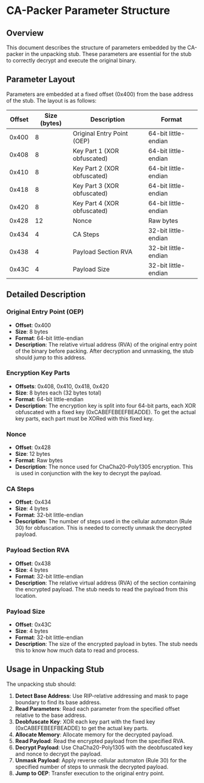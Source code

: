 # CA-Packer Parameter Structure

## Overview
This document describes the structure of parameters embedded by the CA-packer in the unpacking stub. These parameters are essential for the stub to correctly decrypt and execute the original binary.

## Parameter Layout
Parameters are embedded at a fixed offset (0x400) from the base address of the stub. The layout is as follows:

| Offset | Size (bytes) | Description | Format |
|--------|--------------|-------------|--------|
| 0x400 | 8 | Original Entry Point (OEP) | 64-bit little-endian |
| 0x408 | 8 | Key Part 1 (XOR obfuscated) | 64-bit little-endian |
| 0x410 | 8 | Key Part 2 (XOR obfuscated) | 64-bit little-endian |
| 0x418 | 8 | Key Part 3 (XOR obfuscated) | 64-bit little-endian |
| 0x420 | 8 | Key Part 4 (XOR obfuscated) | 64-bit little-endian |
| 0x428 | 12 | Nonce | Raw bytes |
| 0x434 | 4 | CA Steps | 32-bit little-endian |
| 0x438 | 4 | Payload Section RVA | 32-bit little-endian |
| 0x43C | 4 | Payload Size | 32-bit little-endian |

## Detailed Description

### Original Entry Point (OEP)
- **Offset**: 0x400
- **Size**: 8 bytes
- **Format**: 64-bit little-endian
- **Description**: The relative virtual address (RVA) of the original entry point of the binary before packing. After decryption and unmasking, the stub should jump to this address.

### Encryption Key Parts
- **Offsets**: 0x408, 0x410, 0x418, 0x420
- **Size**: 8 bytes each (32 bytes total)
- **Format**: 64-bit little-endian
- **Description**: The encryption key is split into four 64-bit parts, each XOR obfuscated with a fixed key (0xCABEFEBEEFBEADDE). To get the actual key parts, each part must be XORed with this fixed key.

### Nonce
- **Offset**: 0x428
- **Size**: 12 bytes
- **Format**: Raw bytes
- **Description**: The nonce used for ChaCha20-Poly1305 encryption. This is used in conjunction with the key to decrypt the payload.

### CA Steps
- **Offset**: 0x434
- **Size**: 4 bytes
- **Format**: 32-bit little-endian
- **Description**: The number of steps used in the cellular automaton (Rule 30) for obfuscation. This is needed to correctly unmask the decrypted payload.

### Payload Section RVA
- **Offset**: 0x438
- **Size**: 4 bytes
- **Format**: 32-bit little-endian
- **Description**: The relative virtual address (RVA) of the section containing the encrypted payload. The stub needs to read the payload from this location.

### Payload Size
- **Offset**: 0x43C
- **Size**: 4 bytes
- **Format**: 32-bit little-endian
- **Description**: The size of the encrypted payload in bytes. The stub needs this to know how much data to read and process.

## Usage in Unpacking Stub
The unpacking stub should:

1. **Detect Base Address**: Use RIP-relative addressing and mask to page boundary to find its base address.
2. **Read Parameters**: Read each parameter from the specified offset relative to the base address.
3. **Deobfuscate Key**: XOR each key part with the fixed key (0xCABEFEBEEFBEADDE) to get the actual key parts.
4. **Allocate Memory**: Allocate memory for the decrypted payload.
5. **Read Payload**: Read the encrypted payload from the specified RVA.
6. **Decrypt Payload**: Use ChaCha20-Poly1305 with the deobfuscated key and nonce to decrypt the payload.
7. **Unmask Payload**: Apply reverse cellular automaton (Rule 30) for the specified number of steps to unmask the decrypted payload.
8. **Jump to OEP**: Transfer execution to the original entry point.